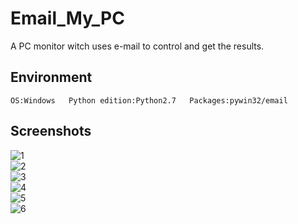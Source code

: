 # Email_My_PC
A PC monitor witch uses e-mail to control and get the results.
## Environment
`OS:Windows  
Python edition:Python2.7  
Packages:pywin32/email`
## Screenshots
![1](http://7xqs4g.com1.z0.glb.clouddn.com/images/emp/1.png)  
![2](http://7xqs4g.com1.z0.glb.clouddn.com/images/emp/2.png)  
![3](http://7xqs4g.com1.z0.glb.clouddn.com/images/emp/3.png)  
![4](http://7xqs4g.com1.z0.glb.clouddn.com/images/emp/4.png)  
![5](http://7xqs4g.com1.z0.glb.clouddn.com/images/emp/5.png)  
![6](http://7xqs4g.com1.z0.glb.clouddn.com/images/emp/6.png)  
